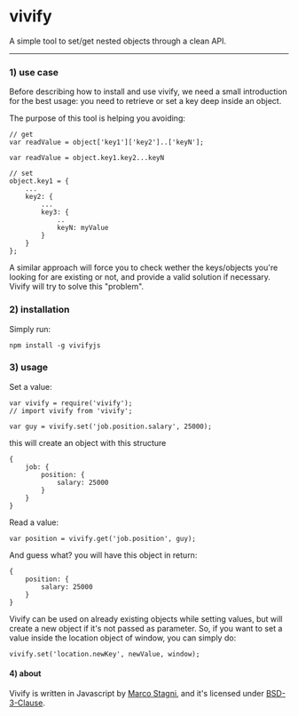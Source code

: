 # vivify

A simple tool to set/get nested objects through a clean API.

---

### 1) use case

Before describing how to install and use vivify, we need a small introduction for the best usage: you need to retrieve or set a key deep inside an object.

The purpose of this tool is helping you avoiding:

    // get
    var readValue = object['key1']['key2']..['keyN'];

    var readValue = object.key1.key2...keyN

    // set
    object.key1 = {
        ...
        key2: {
            ...
            key3: {
                ..
                keyN: myValue
            }
        }
    };


A similar approach will force you to check wether the keys/objects you're looking for are existing or not, and provide a valid solution if necessary. Vivify will try to solve this "problem".

### 2) installation

Simply run:

    npm install -g vivifyjs

### 3) usage

Set a value:

    var vivify = require('vivify');
    // import vivify from 'vivify';

    var guy = vivify.set('job.position.salary', 25000);

this will create an object with this structure

    {
        job: {
            position: {
                salary: 25000
            }
        }
    }

Read a value:

    var position = vivify.get('job.position', guy);

And guess what? you will have this object in return:

    {
        position: {
            salary: 25000
        }
    }

Vivify can be used on already existing objects while setting values, but will create a new object if it's not passed as parameter. So, if you want to set a value inside the location object of window, you can simply do:

    vivify.set('location.newKey', newValue, window);

#### 4) about

Vivify is written in Javascript by [Marco Stagni](http://marcostagni.com), and it's licensed under [BSD-3-Clause](https://en.wikipedia.org/wiki/BSD_licenses#3-clause_license_.28.22Revised_BSD_License.22.2C_.22New_BSD_License.22.2C_or_.22Modified_BSD_License.22.29).
